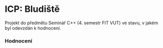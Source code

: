 ICP: Bludiště
==============
Projekt do předmětu Seminář C++ (4. semestr FIT VUT) ve stavu, v jakém byl odevzdán k hodnocení.

### Hodnocení
